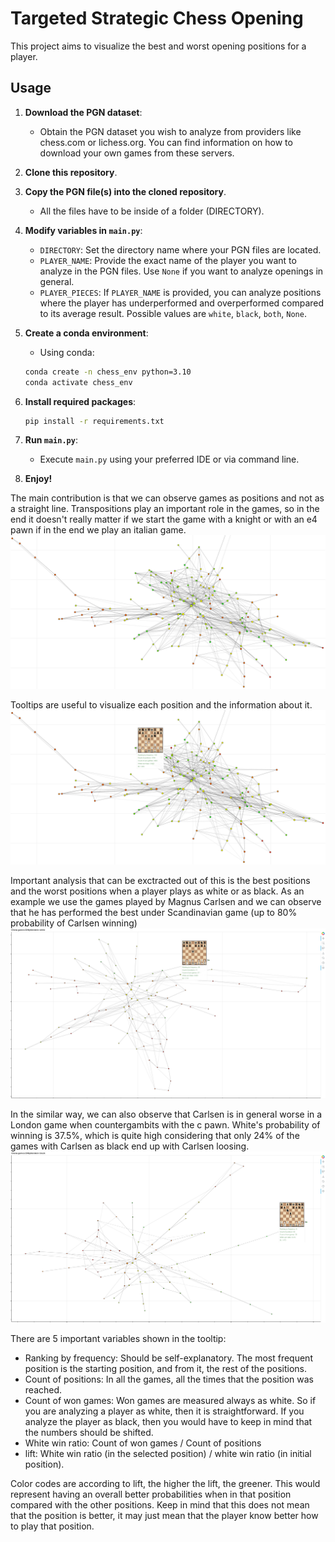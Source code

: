# Targeted Strategic Chess Opening

This project aims to visualize the best and worst opening positions for a player.

## Usage

1. **Download the PGN dataset**:
    - Obtain the PGN dataset you wish to analyze from providers like chess.com or lichess.org. You can find information on how to download your own games from these servers.

2. **Clone this repository**.

3. **Copy the PGN file(s) into the cloned repository**.
    - All the files have to be inside of a folder (DIRECTORY).

4. **Modify variables in `main.py`**:
    - `DIRECTORY`: Set the directory name where your PGN files are located.
    - `PLAYER_NAME`: Provide the exact name of the player you want to analyze in the PGN files. Use `None` if you want to analyze openings in general.
    - `PLAYER_PIECES`: If `PLAYER_NAME` is provided, you can analyze positions where the player has underperformed and overperformed compared to its average result.
    Possible values are `white`, `black`, `both`, `None`.     

5. **Create a conda environment**:
    - Using conda:
    ```bash
    conda create -n chess_env python=3.10
    conda activate chess_env
    ```

6. **Install required packages**:
    ```bash
    pip install -r requirements.txt
    ```

7. **Run `main.py`**:
    - Execute `main.py` using your preferred IDE or via command line.

8. **Enjoy!**


The main contribution is that we can observe games as positions and not as a straight line. Transpositions play an important role in the games, so in the end it doesn't really matter if we start the game with a knight or with an e4 pawn if in the end we play an italian game. 
![The network from 3.6M games of the top lichess players](https://github.com/OscarFlores-IFi/targeted-strategic-chess-opening/blob/main/readme_images/network_of_lichess_elite_games.png)

Tooltips are useful to visualize each position and the information about it. 
![Tooltips available :) ](https://github.com/OscarFlores-IFi/targeted-strategic-chess-opening/blob/main/readme_images/tooltips_for_each_node.png)

Important analysis that can be exctracted out of this is the best positions and the worst positions when a player plays as white or as black. As an example we use the games played by Magnus Carlsen and we can observe that he has performed the best under Scandinavian game (up to 80% probability of Carlsen winning)
![Best position for Magnus Carlsen when playing as white](https://github.com/OscarFlores-IFi/targeted-strategic-chess-opening/blob/main/readme_images/best_position_for_magnus_as_white.png)

In the similar way, we can also observe that Carlsen is in general worse in a London game when countergambits with the c pawn. White's probability of winning is 37.5%, which is quite high considering that only 24% of the games with Carlsen as black end up with Carlsen loosing. 
![Worst position for magnus when playing as black](https://github.com/OscarFlores-IFi/targeted-strategic-chess-opening/blob/main/readme_images/worst_position_for_magnus_as_black.png)

There are 5 important variables shown in the tooltip: 
- Ranking by frequency: Should be self-explanatory. The most frequent position is the starting position, and from it, the rest of the positions. 
- Count of positions: In all the games, all the times that the position was reached. 
- Count of won games: Won games are measured always as white. So if you are analyzing a player as white, then it is straightforward. If you analyze the player as black, then you would have to keep in mind that the numbers should be shifted.
- White win ratio: Count of won games / Count of positions
- lift: White win ratio (in the selected position) / white win ratio (in initial position). 

Color codes are according to lift, the higher the lift, the greener. This would represent having an overall better probabilities when in that position compared with the other positions.
Keep in mind that this does not mean that the position is better, it may just mean that the player know better how to play that position. 